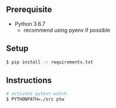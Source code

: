 
## Prerequisite

- Python 3.6.7
    -  recommend using pyenv if possible

## Setup

``` bash
$ pip install -r requirements.txt
```

## Instructions

``` bash
# activate pytest-watch
$ PYTHONPATH=./src ptw
```